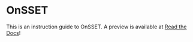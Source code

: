 # OnSSET

This is an instruction guide to OnSSET. A preview is available at [Read the Docs](https://onsset.readthedocs.io/en/latest/index.html)!

